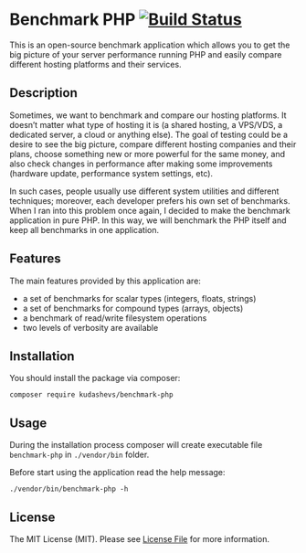 # Benchmark PHP  [![Build Status](https://travis-ci.org/kudashevs/benchmark-php.svg?branch=master)](https://travis-ci.org/kudashevs/benchmark-php)

This is an open-source benchmark application which allows you to get the big picture of your server performance
running PHP and easily compare different hosting platforms and their services.  

## Description

Sometimes, we want to benchmark and compare our hosting platforms. It doesn’t matter what type of hosting it is
(a shared hosting, a VPS/VDS, a dedicated server, a cloud or anything else). The goal of testing could be a desire
to see the big picture, compare different hosting companies and their plans, choose something new or more powerful
for the same money, and also check changes in performance after making some improvements (hardware update, performance
system settings, etc).

In such cases, people usually use different system utilities and different techniques; moreover, each developer prefers
his own set of benchmarks. When I ran into this problem once again, I decided to make the benchmark application
in pure PHP. In this way, we will benchmark the PHP itself and keep all benchmarks in one application.

## Features

The main features provided by this application are:
* a set of benchmarks for scalar types (integers, floats, strings)
* a set of benchmarks for compound types (arrays, objects)
* a benchmark of read/write filesystem operations
* two levels of verbosity are available

## Installation

You should install the package via composer:
```
composer require kudashevs/benchmark-php
```

## Usage

During the installation process composer will create executable file `benchmark-php` in `./vendor/bin` folder.

Before start using the application read the help message:
```
./vendor/bin/benchmark-php -h
```

## License

The MIT License (MIT). Please see [License File](LICENSE.md) for more information.
